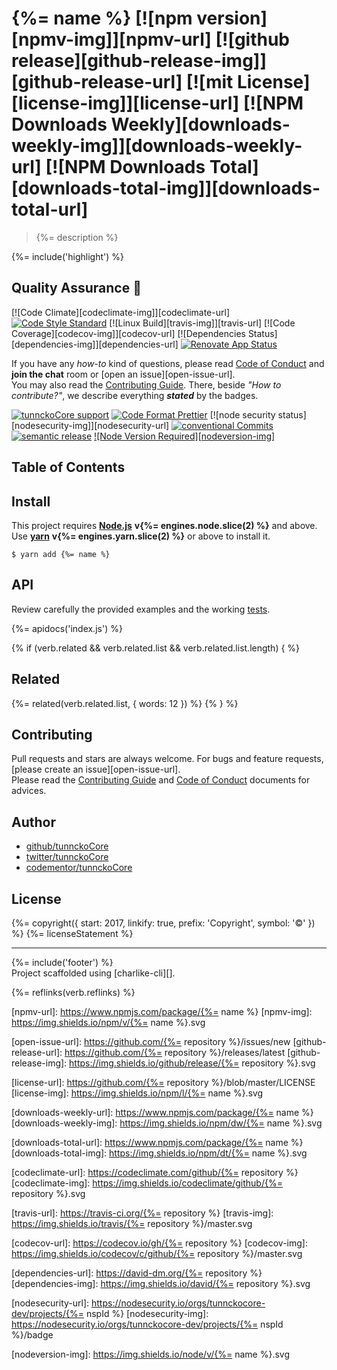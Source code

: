 # {%= name %} [![npm version][npmv-img]][npmv-url] [![github release][github-release-img]][github-release-url] [![mit License][license-img]][license-url] [![NPM Downloads Weekly][downloads-weekly-img]][downloads-weekly-url] [![NPM Downloads Total][downloads-total-img]][downloads-total-url] 

> {%= description %}

{%= include('highlight') %}

## Quality Assurance :100:

[![Code Climate][codeclimate-img]][codeclimate-url] 
[![Code Style Standard][standard-img]][standard-url] 
[![Linux Build][travis-img]][travis-url] 
[![Code Coverage][codecov-img]][codecov-url] 
[![Dependencies Status][dependencies-img]][dependencies-url] 
[![Renovate App Status][renovate-img]][renovate-url] 

If you have any _how-to_ kind of questions, please read [Code of Conduct](./CODE_OF_CONDUCT.md) and **join the chat** room or [open an issue][open-issue-url].  
You may also read the [Contributing Guide](./CONTRIBUTING.md). There, beside _"How to contribute?"_, we describe everything **_stated_** by  the badges.

[![tunnckoCore support][gitterchat-img]][gitterchat-url] 
[![Code Format Prettier][prettier-img]][prettier-url] 
[![node security status][nodesecurity-img]][nodesecurity-url] 
[![conventional Commits][ccommits-img]][ccommits-url] 
[![semantic release][semantic-release-img]][semantic-release-url] 
[![Node Version Required][nodeversion-img]][nodeversion-url]

## Table of Contents
<!-- toc -->

## Install

This project requires [**Node.js**][nodeversion-url] **v{%= engines.node.slice(2) %}** and above. Use [**yarn**](https://yarnpkg.com) **v{%= engines.yarn.slice(2) %}** or above to install it.

```
$ yarn add {%= name %}
```

## API
Review carefully the provided examples and the working [tests](./test.js).

{%= apidocs('index.js') %}

{% if (verb.related && verb.related.list && verb.related.list.length) { %}
## Related
{%= related(verb.related.list, { words: 12 }) %}
{% } %}

## Contributing
Pull requests and stars are always welcome. For bugs and feature requests, [please create an issue][open-issue-url].  
Please read the [Contributing Guide](./CONTRIBUTING.md) and [Code of Conduct](./CODE_OF_CONDUCT.md) documents for advices.  

## Author
- [github/tunnckoCore](https://github.com/tunnckoCore)
- [twitter/tunnckoCore](https://twitter.com/tunnckoCore)
- [codementor/tunnckoCore](https://codementor.io/tunnckoCore)

## License
{%= copyright({ start: 2017, linkify: true, prefix: 'Copyright', symbol: '©' }) %} {%= licenseStatement %}

***

{%= include('footer') %}  
Project scaffolded using [charlike-cli][].

{%= reflinks(verb.reflinks) %}


<!-- Heading badges -->
[npmv-url]: https://www.npmjs.com/package/{%= name %}
[npmv-img]: https://img.shields.io/npm/v/{%= name %}.svg

[open-issue-url]: https://github.com/{%= repository %}/issues/new
[github-release-url]: https://github.com/{%= repository %}/releases/latest
[github-release-img]: https://img.shields.io/github/release/{%= repository %}.svg

[license-url]: https://github.com/{%= repository %}/blob/master/LICENSE
[license-img]: https://img.shields.io/npm/l/{%= name %}.svg

[downloads-weekly-url]: https://www.npmjs.com/package/{%= name %}
[downloads-weekly-img]: https://img.shields.io/npm/dw/{%= name %}.svg

[downloads-total-url]: https://www.npmjs.com/package/{%= name %}
[downloads-total-img]: https://img.shields.io/npm/dt/{%= name %}.svg

<!-- Front line badges -->
[codeclimate-url]: https://codeclimate.com/github/{%= repository %}
[codeclimate-img]: https://img.shields.io/codeclimate/github/{%= repository %}.svg

[standard-url]: https://github.com/standard/standard
[standard-img]: https://img.shields.io/badge/code_style-standard-brightgreen.svg

[travis-url]: https://travis-ci.org/{%= repository %}
[travis-img]: https://img.shields.io/travis/{%= repository %}/master.svg

[codecov-url]: https://codecov.io/gh/{%= repository %}
[codecov-img]: https://img.shields.io/codecov/c/github/{%= repository %}/master.svg

[dependencies-url]: https://david-dm.org/{%= repository %}
[dependencies-img]: https://img.shields.io/david/{%= repository %}.svg

[renovate-url]: https://renovateapp.com
[renovate-img]: https://img.shields.io/badge/renovate-enabled-brightgreen.svg

<!-- Second front of badges -->

[gitterchat-url]: https://gitter.im/tunnckoCore/support
[gitterchat-img]: https://img.shields.io/gitter/room/tunnckoCore/support.svg

[prettier-url]: https://github.com/prettier/prettier
[prettier-img]: https://img.shields.io/badge/styled_with-prettier-f952a5.svg

[nodesecurity-url]: https://nodesecurity.io/orgs/tunnckocore-dev/projects/{%= nspId %}
[nodesecurity-img]: https://nodesecurity.io/orgs/tunnckocore-dev/projects/{%= nspId %}/badge
<!-- the original color of nsp: 
[nodesec-img]: https://img.shields.io/badge/nsp-no_known_vulns-35a9e0.svg -->

[semantic-release-url]: https://github.com/semantic-release/semantic-release
[semantic-release-img]: https://img.shields.io/badge/%20%20%F0%9F%93%A6%F0%9F%9A%80-semantic--release-e10079.svg

[ccommits-url]: https://conventionalcommits.org/
[ccommits-img]: https://img.shields.io/badge/conventional_commits-1.0.0-yellow.svg

[nodeversion-url]: https://nodejs.org/en/download
[nodeversion-img]: https://img.shields.io/node/v/{%= name %}.svg